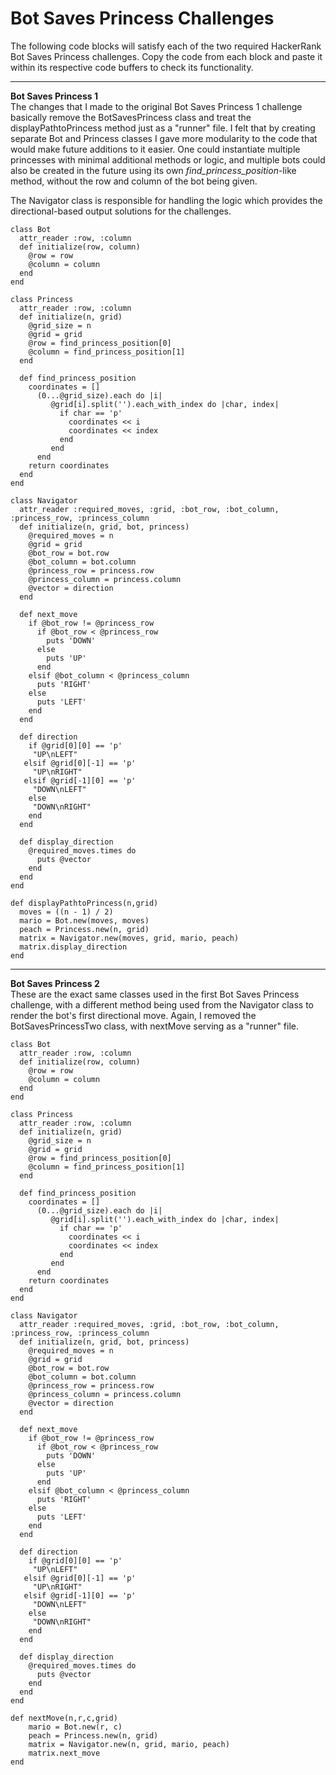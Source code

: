 # Bot Saves Princess Challenges

The following code blocks will satisfy each of the two required HackerRank Bot Saves Princess challenges. Copy the code from each block and paste it within its respective code buffers to check its functionality.
_________________________________________________________________________________________________________________________________
**Bot Saves Princess 1** <br />
The changes that I made to the original Bot Saves Princess 1 challenge basically remove the BotSavesPrincess class and treat the displayPathtoPrincess method just as a "runner" file. I felt that by creating separate Bot and Princess classes I gave more modularity to the code that would make future additions to it easier. One could instantiate multiple princesses with minimal additional methods or logic, and multiple bots could also be created in the future using its own _find_princess_position_-like method, without the row and column of the bot being given.

The Navigator class is responsible for handling the logic which provides the directional-based output solutions for the challenges.
```
class Bot
  attr_reader :row, :column
  def initialize(row, column)
    @row = row
    @column = column
  end
end

class Princess
  attr_reader :row, :column
  def initialize(n, grid)
    @grid_size = n
    @grid = grid
    @row = find_princess_position[0]
    @column = find_princess_position[1]
  end

  def find_princess_position
    coordinates = []
      (0...@grid_size).each do |i|
         @grid[i].split('').each_with_index do |char, index|
           if char == 'p'
             coordinates << i
             coordinates << index
           end
         end
      end
    return coordinates
  end
end

class Navigator
  attr_reader :required_moves, :grid, :bot_row, :bot_column, :princess_row, :princess_column
  def initialize(n, grid, bot, princess)
    @required_moves = n
    @grid = grid
    @bot_row = bot.row
    @bot_column = bot.column
    @princess_row = princess.row
    @princess_column = princess.column
    @vector = direction
  end
  
  def next_move
    if @bot_row != @princess_row
      if @bot_row < @princess_row
        puts 'DOWN'
      else
        puts 'UP'
      end
    elsif @bot_column < @princess_column
      puts 'RIGHT'
    else
      puts 'LEFT'
    end
  end

  def direction
    if @grid[0][0] == 'p'
     "UP\nLEFT"
   elsif @grid[0][-1] == 'p'
     "UP\nRIGHT"
   elsif @grid[-1][0] == 'p'
     "DOWN\nLEFT"
    else
     "DOWN\nRIGHT"
    end
  end
  
  def display_direction
    @required_moves.times do
      puts @vector
    end
  end
end

def displayPathtoPrincess(n,grid)
  moves = ((n - 1) / 2)
  mario = Bot.new(moves, moves)
  peach = Princess.new(n, grid)
  matrix = Navigator.new(moves, grid, mario, peach)
  matrix.display_direction
end

```
___________________________________________________________________________________________________________________________________
**Bot Saves Princess 2** <br />
These are the exact same classes used in the first Bot Saves Princess challenge, with a different method being used from the Navigator class to render the bot's first directional move. Again, I removed the BotSavesPrincessTwo class, with nextMove serving as a "runner" file.
```
class Bot
  attr_reader :row, :column
  def initialize(row, column)
    @row = row
    @column = column
  end
end

class Princess
  attr_reader :row, :column
  def initialize(n, grid)
    @grid_size = n
    @grid = grid
    @row = find_princess_position[0]
    @column = find_princess_position[1]
  end

  def find_princess_position
    coordinates = []
      (0...@grid_size).each do |i|
         @grid[i].split('').each_with_index do |char, index|
           if char == 'p'
             coordinates << i
             coordinates << index
           end
         end
      end
    return coordinates
  end
end

class Navigator
  attr_reader :required_moves, :grid, :bot_row, :bot_column, :princess_row, :princess_column
  def initialize(n, grid, bot, princess)
    @required_moves = n
    @grid = grid
    @bot_row = bot.row
    @bot_column = bot.column
    @princess_row = princess.row
    @princess_column = princess.column
    @vector = direction
  end
  
  def next_move
    if @bot_row != @princess_row
      if @bot_row < @princess_row
        puts 'DOWN'
      else
        puts 'UP'
      end
    elsif @bot_column < @princess_column
      puts 'RIGHT'
    else
      puts 'LEFT'
    end
  end

  def direction
    if @grid[0][0] == 'p'
     "UP\nLEFT"
   elsif @grid[0][-1] == 'p'
     "UP\nRIGHT"
   elsif @grid[-1][0] == 'p'
     "DOWN\nLEFT"
    else
     "DOWN\nRIGHT"
    end
  end
  
  def display_direction
    @required_moves.times do
      puts @vector
    end
  end
end

def nextMove(n,r,c,grid)
    mario = Bot.new(r, c)
    peach = Princess.new(n, grid)
    matrix = Navigator.new(n, grid, mario, peach)
    matrix.next_move
end
  ```
